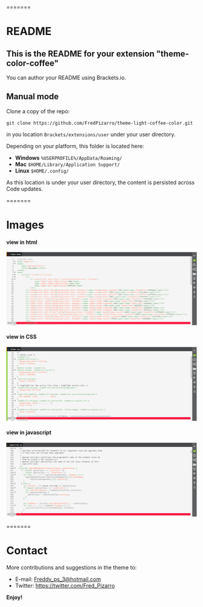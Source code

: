 
=======
# README
## This is the README for your extension "theme-color-coffee"
You can author your README using Brackets.io.

## Manual mode
Clone a copy of the repo:

```
git clone https://github.com/FredPizarro/theme-light-coffee-color.git
```

in you location `Brackets/extensions/user` under your user directory.

Depending on your platform, this folder is located here:
* **Windows** `%USERPROFILE%/AppData/Roaming/`
* **Mac** `$HOME/Library/Application Support/`
* **Linux** `$HOME/.config/`

As this location is under your user directory, the content is persisted across Code updates.

=======
# Images

#### view in html
![HTML](screenshots/theme-coffee-01.png)
#### view in CSS
![HTML](screenshots/theme-coffee-02.png)
#### view in javascript
![HTML](screenshots/theme-coffee-03.png)


=======
# Contact
More contributions and suggestions in the theme to:

* E-mail:  Freddy_ps_3@hotmail.com
* Twitter: https://twitter.com/Fred_Pizarro


**Enjoy!**

